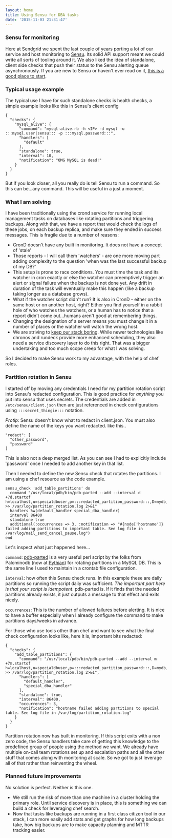 ```yaml
---
layout: home
title: Using Sensu for DBA tasks
date: '2015-11-03 21:31:47'
---
```


### Sensu for monitoring
Here at Sendgrid we spent the last couple of years porting a lot of our service and host monitoring to [Sensu](https://sensuapp.org/). Its solid API support meant we could write all sorts of tooling around it. We also liked the idea of standalone, client side checks that push their status to the Sensu alerting queue asynchronously. If you are new to Sensu or haven't ever read on it, [this is a good place to start](https://sensuapp.org/docs/latest/overview).

### Typical usage example

The typical use I have for such standalone checks is health checks, a simple example looks like this in Sensu's client config

```
{
  "checks": {
    "mysql_alive": {
      "command": "mysql-alive.rb -h <IP> -d mysql -u :::mysql.user|sensu::: -p :::mysql.password:::",
      "handlers": [
        "default"
      ],
      "standalone": true,
      "interval": 10,
      "notification": "OMG MySQL is dead!"
    }
  }
}
```

But if you look closer, all you really do is tell Sensu to run a command. So this can be...any command. This will be useful in a just a moment.

### What I am solving

I have been traditionally using the crond service for running local management tasks on databases like rotating partitions and triggering backups. Along with that, we have a report that would check the logs of these jobs, on each backup replica, and make sure they ended in success messages. This is fragile due to a number of reasons:

* CronD doesn't have any built in monitoring. It does not have a concept of 'stale'
* Those reports - I will call them 'watchers' - are one more moving part adding complexity to the question 'when was the last successful backup of my DB?'
* This setup is prone to race conditions. You must time the task and its watcher in cron exactly or else the watcher can preemptively trigger an alert or signal failure when the backup is not done yet. Any drift in duration of the task will eventually make this happen (like a backup taking longer as a database grows).
* What if the watcher script didn't run? It is also in CronD - either on the same host or on another host, right? Either you find yourself in a rabbit hole of who watches the watchers, or a human has to notice that a report didn't come out...humans aren't good at remembering things.
* Changing the designation of a server means you must change it in a number of places or the watcher will watch the wrong host.
* We are striving to [keep our stack boring](http://mcfunley.com/choose-boring-technology). While newer technologies like chronos and rundeck provide more enhanced scheduling, they also need a service discovery layer to do this right. That was a bigger undertaking and too much scope creep for what I was solving.

So I decided to make Sensu work to my advantage, with the help of chef roles.

### Partition rotation in Sensu

I started off by moving any credentials I need for my partition rotation script into Sensu's redacted configuration. This is good practice for _anything_ you put into sensu that uses secrets. The credentials are added in `/etc/sensu/client.json` then are just referenced in check configurations using `:::secret_thingie:::` notation.

*_Protip_*: Sensu doesn't know what to redact in client.json. You must also define the name of the keys you want redacted. like this..

```
"redact": [
  "other_password",
  "password"
]
```
This is also not a deep merged list. As you can see I had to explicitly include 'password' once I needed to add another key in that list.

Then I needed to define the new Sensu check that rotates the partitions. I am using a chef resource as the code example.

```
sensu_check 'add_table_partitions' do
  command "/usr/local/pdb/bin/pdb-parted --add --interval d +7d.startof h=localhost,u=specialdbuser,p=:::redacted_partition_password:::,D=mydb,t=special_table >> /var/log/partition_rotation.log 2>&1"
  handlers %w(default_handler special_dba_handler)
  interval 86400
  standalone true
  additional(:occurrences => 3, :notification => "#{node['hostname']} failed adding partitions to important table. See log file in /var/log/mail_send_cancel_pause.log")
end
```

Let's inspect what just happened here...

`command`:  [pdb-parted](https://github.com/palominodb/PalominoDB-Public-Code-Repository/blob/master/tools/data_mgmt/t/pdb-parted/pdb-parted.t) is a very useful perl script by the folks from Palominodb (now at [Pythian](http://www.pythian.com/)) for rotating partitions in a MySQL DB. This is the same line I used to maintain in a crontab file configuration.

`interval`: how often this Sensu check runs. In this example these are daily partitions so running the script daily was sufficient. *The important part here is that your script is idempotent*. pdb-parted is. If it finds that the needed partitions already exists, it just outputs a message to that effect and exits nicely.

`occurrences`: This is the number of allowed failures before alerting. It is nice to have a buffer especially when I already configure the command to make partitions days/weeks in advance.  

For those who use tools other than chef and want to see what the final check configuration looks like, here it is, important bits redacted:

```
{
  "checks": {
    "add_table_partitions": {
      "command": "/usr/local/pdb/bin/pdb-parted --add --interval m +7m.startof h=localhost,u=specialdbuser,p=:::redacted_partition_password:::,D=mydb,t=special_table >> /var/log/partition_rotation.log 2>&1",
      "handlers": [
        "default_handler",
        "special_dba_handler"
      ],
      "standalone": true,
      "interval": 86400,
      "occurrences": 3,
      "notification": "hostname failed adding partitions to special table. See log file in /var/log/partition_rotation.log"
    }
  }
}
```

Partition rotation now has built in monitoring. If this script exits with a non zero code, the Sensu handlers take care of getting this knowledge to the predefined group of people using the method we want. We already have multiple on-call team rotations set up and escalation paths and all the other stuff that comes along with monitoring at scale. So we got to just leverage all of that rather than reinventing the wheel.

### Planned future improvements

No solution is perfect. Neither is this one.

* We still run the risk of more than one machine in a cluster holding the primary role. Until service discovery is in place, this is something we can build a check for leveraging chef search.
* Now that tasks like backups are running in a first class citizen tool in our stack, I can more easily add stats and get graphs for how long backups take, how big backups are to make capacity planning and MTTR tracking easier.


